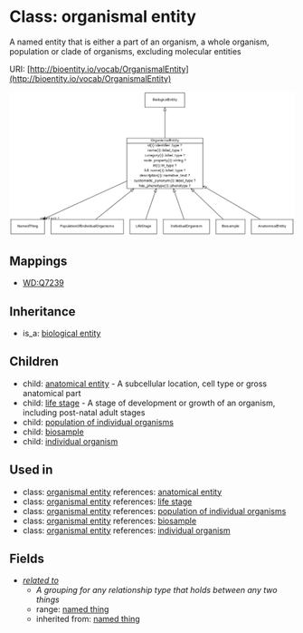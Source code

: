 # Class: organismal entity


A named entity that is either a part of an organism, a whole organism, population or clade of organisms, excluding molecular entities

URI: [http://bioentity.io/vocab/OrganismalEntity](http://bioentity.io/vocab/OrganismalEntity)

![img](images/OrganismalEntity.png)
## Mappings

 * [WD:Q7239](http://purl.obolibrary.org/obo/WD_Q7239)
## Inheritance

 *  is_a: [biological entity](BiologicalEntity.md)
## Children

 *  child: [anatomical entity](AnatomicalEntity.md) - A subcellular location, cell type or gross anatomical part
 *  child: [life stage](LifeStage.md) - A stage of development or growth of an organism, including post-natal adult stages
 *  child: [population of individual organisms](PopulationOfIndividualOrganisms.md)
 *  child: [biosample](Biosample.md)
 *  child: [individual organism](IndividualOrganism.md)
## Used in

 *  class: [organismal entity](OrganismalEntity.md) references: [anatomical entity](AnatomicalEntity.md)
 *  class: [organismal entity](OrganismalEntity.md) references: [life stage](LifeStage.md)
 *  class: [organismal entity](OrganismalEntity.md) references: [population of individual organisms](PopulationOfIndividualOrganisms.md)
 *  class: [organismal entity](OrganismalEntity.md) references: [biosample](Biosample.md)
 *  class: [organismal entity](OrganismalEntity.md) references: [individual organism](IndividualOrganism.md)
## Fields

 * _[related to](related_to.md)_
    * _A grouping for any relationship type that holds between any two things_
    * range: [named thing](NamedThing.md)
    * inherited from: [named thing](NamedThing.md)
